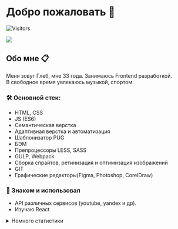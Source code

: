 <!---
pomehy/pomehy is a ✨ special ✨ repository because its `README.md` (this file) appears on your GitHub profile.
You can click the Preview link to take a look at your changes.
--->



# Добро пожаловать 👋
![Visitors](https://visitor-badge.glitch.me/badge?page_id=pomehy)


<a target="_blank" href="https://t.me/cottong"><img src="https://img.shields.io/badge/Telegram-000000?style=plastic&logo=Telegram&labelColor=black"/></a>

## Обо мне 📋

  Меня зовут Глеб, мне 33 года. Занимаюсь Frontend разработкой.<br/>
  В свободное время увлекаюсь музыкой, спортом. <br/>

<h3>🛠 Основной стек:</h3>

- HTML, CSS
- JS (ES6)
- Семантическая верстка
- Адаптивная верстка и автоматизация
- Шаблонизатор PUG
- БЭМ
- Препроцессоры LESS, SASS
- GULP, Webpack
- Сборка спрайтов, ретинизация и оптимизация изображений
- GIT
- Графические редакторы(Figma, Photoshop, CorelDraw)


<h3>🔨 Знаком и использовал</h3>

- API различных сервисов (youtube, yandex и др).
- Изучаю React


<details>
<summary>Немного статистики</summary>
<img height="140px" src="https://github-readme-stats.vercel.app/api?username=pomehy&hide_title=true&hide_border=true&show_icons=true&include_all_commits=true&count_private=true&line_height=21&text_color=000&icon_color=000&bg_color=ea6161,ffc64d,fffc4d,52fa5a,4dfcff,c64dff&theme=graywhite" /><br>
<!--START_SECTION:waka-->
<!--END_SECTION:waka-->
</details>
